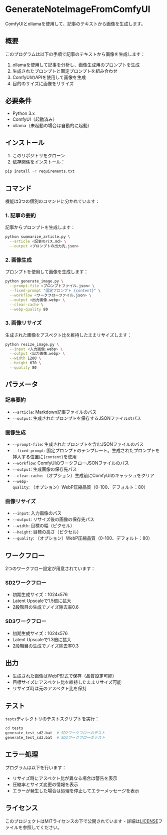 # GenerateNoteImageFromComfyUI

ComfyUIとollamaを使用して、記事のテキストから画像を生成します。

## 概要

このプログラムは以下の手順で記事のテキストから画像を生成します：

1. ollamaを使用して記事を分析し、画像生成用のプロンプトを生成
2. 生成されたプロンプトと固定プロンプトを組み合わせ
3. ComfyUIのAPIを使用して画像を生成
4. 目的のサイズに画像をリサイズ

## 必要条件

- Python 3.x
- ComfyUI（起動済み）
- ollama（未起動の場合は自動的に起動）

## インストール

1. このリポジトリをクローン
2. 依存関係をインストール：

```bash
pip install -r requirements.txt
```

## コマンド

機能は3つの個別のコマンドに分かれています：

### 1. 記事の要約

記事からプロンプトを生成します：

```bash
python summarize_article.py \
  --article <記事のパス.md> \
  --output <プロンプトの出力先.json>
```

### 2. 画像生成

プロンプトを使用して画像を生成します：

```bash
python generate_image.py \
  --prompt-file <プロンプトファイル.json> \
  --fixed-prompt "固定プロンプト {content}" \
  --workflow <ワークフローファイル.json> \
  --output <出力画像.webp> \
  --clear-cache \
  --webp-quality 80
```

### 3. 画像リサイズ

生成された画像をアスペクト比を維持したままリサイズします：

```bash
python resize_image.py \
  --input <入力画像.webp> \
  --output <出力画像.webp> \
  --width 1280 \
  --height 670 \
  --quality 80
```

## パラメータ

### 記事要約
- `--article`: Markdown記事ファイルのパス
- `--output`: 生成されたプロンプトを保存するJSONファイルのパス

### 画像生成
- `--prompt-file`: 生成されたプロンプトを含むJSONファイルのパス
- `--fixed-prompt`: 固定プロンプトのテンプレート。生成されたプロンプトを挿入する位置に`{content}`を使用
- `--workflow`: ComfyUIのワークフローJSONファイルのパス
- `--output`: 生成画像の保存先パス
- `--clear-cache`: （オプション）生成前にComfyUIのキャッシュをクリア
- `--webp-quality`: （オプション）WebP圧縮品質（0-100、デフォルト：80）

### 画像リサイズ
- `--input`: 入力画像のパス
- `--output`: リサイズ後の画像の保存先パス
- `--width`: 目標の幅（ピクセル）
- `--height`: 目標の高さ（ピクセル）
- `--quality`: （オプション）WebP圧縮品質（0-100、デフォルト：80）

## ワークフロー

2つのワークフロー設定が用意されています：

### SD2ワークフロー
- 初期生成サイズ：1024x576
- Latent Upscaleで1.5倍に拡大
- 2段階目の生成でノイズ除去率0.6

### SD3ワークフロー
- 初期生成サイズ：1024x576
- Latent Upscaleで1.3倍に拡大
- 2段階目の生成でノイズ除去率0.3

## 出力

- 生成された画像はWebP形式で保存（品質設定可能）
- 目標サイズにアスペクト比を維持したままリサイズ可能
- リサイズ時は元のアスペクト比を保持

## テスト

`tests`ディレクトリのテストスクリプトを実行：

```bash
cd tests
generate_test_sd2.bat  # SD2ワークフローのテスト
generate_test_sd3.bat  # SD3ワークフローのテスト
```

## エラー処理

プログラムは以下を行います：
- リサイズ時にアスペクト比が異なる場合は警告を表示
- 圧縮率とサイズ変更の情報を表示
- エラーが発生した場合は処理を停止してエラーメッセージを表示

## ライセンス

このプロジェクトはMITライセンスの下で公開されています - 詳細は[LICENSE](LICENSE)ファイルを参照してください。
